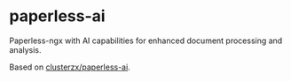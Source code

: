 # paperless-ai

Paperless-ngx with AI capabilities for enhanced document processing and analysis.

Based on [clusterzx/paperless-ai](https://github.com/clusterzx/paperless-ai).
